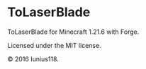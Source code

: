 # ToLaserBlade

ToLaserBlade for Minecraft 1.21.6 with Forge.

Licensed under the MIT license.

&copy; 2016 Iunius118.
